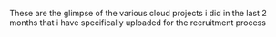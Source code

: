 These are the glimpse of the various cloud projects i did in the last 2 months that i have specifically uploaded for the recruitment process
